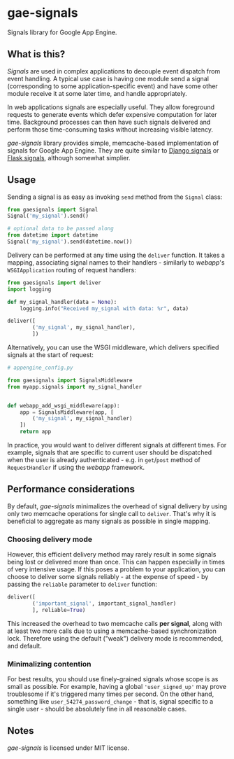 # gae-signals

Signals library for Google App Engine.

## What is this?

_Signals_ are used in complex applications to decouple event dispatch from event handling.
A typical use case is having one module send a signal (corresponding to some
application-specific event) and have some other module receive it at some later time,
and handle appropriately.

In web applications signals are especially useful. They allow foreground requests
to generate events which defer expensive computation for later time.
Background processes can then have such signals delivered and perform those time-consuming
tasks without increasing visible latency.

_gae-signals_ library provides simple, memcache-based implementation of signals for Google App Engine.
They are quite similar to [Django signals](https://docs.djangoproject.com/en/dev/topics/signals/)
or [Flask signals](http://flask.pocoo.org/docs/signals/), although somewhat simplier.

## Usage

Sending a signal is as easy as invoking <code>send</code> method from the <code>Signal</code> class:

```python
from gaesignals import Signal
Signal('my_signal').send()

# optional data to be passed along
from datetime import datetime
Signal('my_signal').send(datetime.now())
```
Delivery can be performed at any time using the <code>deliver</code> function. It takes a mapping,
associating signal names to their handlers - similarly to _webapp_'s <code>WSGIApplication</code>
routing of request handlers:

```python
from gaesignals import deliver
import logging

def my_signal_handler(data = None):
    logging.info("Received my_signal with data: %r", data)

deliver([
        ('my_signal', my_signal_handler),
        ])
```
Alternatively, you can use the WSGI middleware, which delivers specified signals at the start of request:

```python
# appengine_config.py

from gaesignals import SignalsMiddleware
from myapp.signals import my_signal_handler


def webapp_add_wsgi_middleware(app):
    app = SignalsMiddleware(app, [
        ('my_signal', my_signal_handler)
    ])
    return app
```
In practice, you would want to deliver different signals at different times. For example, signals that
are specific to current user should be dispatched when the user is already authenticated - e.g. in
<code>get</code>/<code>post</code> method of <code>RequestHandler</code> if using the _webapp_ framework.

## Performance considerations

By default, _gae-signals_ minimalizes the overhead of signal delivery by using only two memcache operations
for single call to <code>deliver</code>. That's why it is beneficial to aggregate as many signals as possible
in single mapping.

### Choosing delivery mode

However, this efficient delivery method may rarely result in some signals being lost or delivered more than once.
This can happen especially in times of very intensive usage. If this poses a problem to your application, you can
choose to deliver some signals reliably - at the expense of speed - by passing the <code>reliable</code> parameter
to <code>deliver</code> function:

```python
deliver([
        ('important_signal', important_signal_handler)
        ], reliable=True)
```
This increased the overhead to two memcache calls **per signal**, along with at least two more calls due to using
a memcache-based synchronization lock. Therefore using the default ("weak") delivery mode is recommended, and default.

### Minimalizing contention

For best results, you should use finely-grained signals whose scope is as small as possible. For example,
having a global <code>'user\_signed\_up'</code> may prove troublesome if it's triggered many times per second.
On the other hand, something like <code>user\_54274\_password\_change</code> - that is, signal specific to
a single user - should be absolutely fine in all reasonable cases.

## Notes

_gae-signals_ is licensed under MIT license.